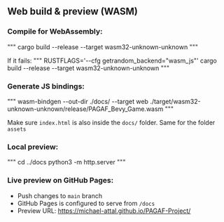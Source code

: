 ## Web build & preview (WASM)

### Compile for WebAssembly:
"""
cargo build --release --target wasm32-unknown-unknown
"""

If it fails:
"""
RUSTFLAGS='--cfg getrandom_backend="wasm_js"' cargo build --release --target wasm32-unknown-unknown
"""

### Generate JS bindings:
"""
wasm-bindgen --out-dir ./docs/ --target web ./target/wasm32-unknown-unknown/release/PAGAF_Bevy_Game.wasm
"""

Make sure `index.html` is also inside the `docs/` folder.
Same for the folder `assets`

### Local preview:
"""
cd ../docs
python3 -m http.server
"""

### Live preview on GitHub Pages:
- Push changes to `main` branch
- GitHub Pages is configured to serve from `/docs`
- Preview URL: https://michael-attal.github.io/PAGAF-Project/